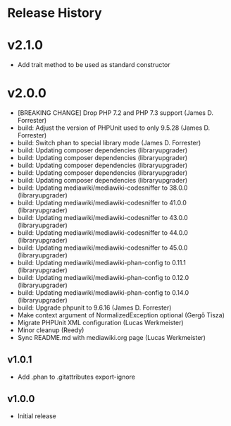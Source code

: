 # Release History

# v2.1.0
* Add trait method to be used as standard constructor

# v2.0.0
* [BREAKING CHANGE] Drop PHP 7.2 and PHP 7.3 support (James D. Forrester)
* build: Adjust the version of PHPUnit used to only 9.5.28 (James D. Forrester)
* build: Switch phan to special library mode (James D. Forrester)
* build: Updating composer dependencies (libraryupgrader)
* build: Updating composer dependencies (libraryupgrader)
* build: Updating composer dependencies (libraryupgrader)
* build: Updating composer dependencies (libraryupgrader)
* build: Updating composer dependencies (libraryupgrader)
* build: Updating mediawiki/mediawiki-codesniffer to 38.0.0 (libraryupgrader)
* build: Updating mediawiki/mediawiki-codesniffer to 41.0.0 (libraryupgrader)
* build: Updating mediawiki/mediawiki-codesniffer to 43.0.0 (libraryupgrader)
* build: Updating mediawiki/mediawiki-codesniffer to 44.0.0 (libraryupgrader)
* build: Updating mediawiki/mediawiki-codesniffer to 45.0.0 (libraryupgrader)
* build: Updating mediawiki/mediawiki-phan-config to 0.11.1 (libraryupgrader)
* build: Updating mediawiki/mediawiki-phan-config to 0.12.0 (libraryupgrader)
* build: Updating mediawiki/mediawiki-phan-config to 0.14.0 (libraryupgrader)
* build: Upgrade phpunit to 9.6.16 (James D. Forrester)
* Make context argument of NormalizedException optional (Gergő Tisza)
* Migrate PHPUnit XML configuration (Lucas Werkmeister)
* Minor cleanup (Reedy)
* Sync README.md with mediawiki.org page (Lucas Werkmeister)

## v1.0.1
* Add .phan to .gitattributes export-ignore

## v1.0.0
* Initial release
